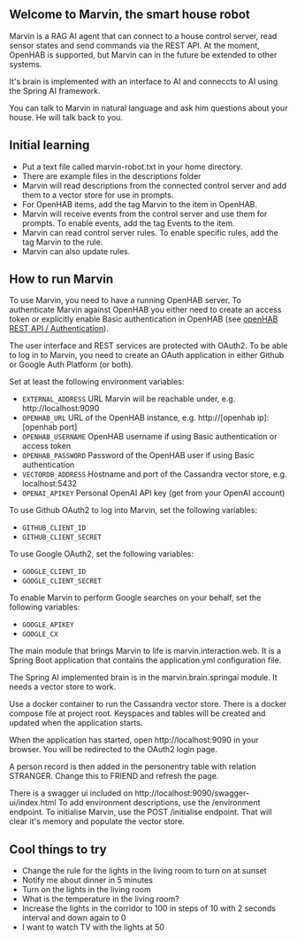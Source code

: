 ## Welcome to Marvin, the smart house robot

Marvin is a RAG AI agent that can connect to a house control server, read sensor states and send commands via
the REST API. At the moment, OpenHAB is supported, but Marvin can in the future be extended to other systems.

It's brain is implemented with an interface to AI and conneccts to AI using the Spring AI framework.

You can talk to Marvin in natural language and ask him questions about your house. He will talk back to you.

## Initial learning

* Put a text file called marvin-robot.txt in your home directory.
* There are example files in the descriptions folder
* Marvin will read descriptions from the connected control server and add them to a vector store for use in prompts.
* For OpenHAB items, add the tag Marvin to the item in OpenHAB.
* Marvin will receive events from the control server and use them for prompts. To enable events, add the tag Events to the item.
* Marvin can read control server rules. To enable specific rules, add the tag Marvin to the rule.
* Marvin can also update rules.

## How to run Marvin

To use Marvin, you need to have a running OpenHAB server. To authenticate Marvin against OpenHAB you either
need to create an access token or explicitly enable Basic authentication in OpenHAB
(see [openHAB REST API / Authentication](https://www.openhab.org/docs/configuration/restdocs.html#authentication)).

The user interface and REST services are protected with OAuth2. To be able to log in to Marvin, you
need to create an OAuth application in either Github or Google Auth Platform (or both).

Set at least the following environment variables:

* `EXTERNAL_ADDRESS` URL Marvin will be reachable under, e.g. http://localhost:9090
* `OPENHAB_URL` URL of the OpenHAB instance, e.g. http://[openhab ip]:[openhab port]
* `OPENHAB_USERNAME` OpenHAB username if using Basic authentication or access token
* `OPENHAB_PASSWORD` Password of the OpenHAB user if using Basic authentication
* `VECTORDB_ADDRESS` Hostname and port of the Cassandra vector store, e.g. localhost:5432
* `OPENAI_APIKEY` Personal OpenAI API key (get from your OpenAI account)

To use Github OAuth2 to log into Marvin, set the following variables:

* `GITHUB_CLIENT_ID`
* `GITHUB_CLIENT_SECRET`

To use Google OAuth2, set the following variables:

* `GOOGLE_CLIENT_ID`
* `GOOGLE_CLIENT_SECRET`

To enable Marvin to perform Google searches on your behalf, set the following variables:

* `GOOGLE_APIKEY`
* `GOOGLE_CX`

The main module that brings Marvin to life is marvin.interaction.web. It is a Spring Boot application
that contains the application.yml configuration file.

The Spring AI implemented brain is in the marvin.brain.springai module. It needs a vector store to work.

Use a docker container to run the Cassandra vector store. There is a docker compose file at project root. Keyspaces and
tables will be created and updated when the application starts.

When the application has started, open http://localhost:9090 in your browser. You will be redirected to the OAuth2 login page.

A person record is then added in the personentry table with relation STRANGER. Change this to FRIEND and refresh the page.

There is a swagger ui included on http://localhost:9090/swagger-ui/index.html
To add environment descriptions, use the /environment endpoint.
To initialise Marvin, use the POST /initialise endpoint. That will clear it's memory and populate the vector store.


## Cool things to try
* Change the rule for the lights in the living room to turn on at sunset
* Notify me about dinner in 5 minutes
* Turn on the lights in the living room
* What is the temperature in the living room?
* Increase the lights in the corridor to 100 in steps of 10 with 2 seconds interval and down again to 0
* I want to watch TV with the lights at 50
